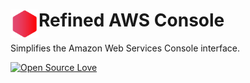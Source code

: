 # <img src="extension/images/icon128.png" width="45" align="left"> Refined AWS Console

Simplifies the Amazon Web Services Console interface.

[![Open Source Love](https://badges.frapsoft.com/os/v3/open-source-150x25.png?v=103)](https://github.com/ellerbrock/open-source-badges/)
